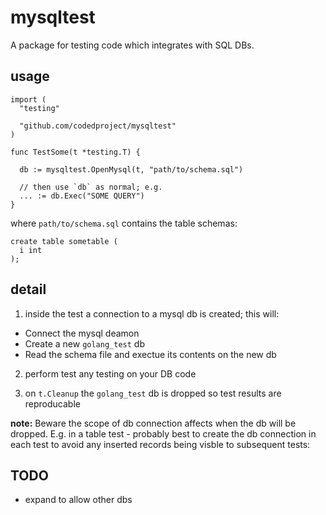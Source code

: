 # mysqltest

A package for testing code which integrates with SQL DBs.

## usage

```
import (
  "testing"

  "github.com/codedproject/mysqltest"
)

func TestSome(t *testing.T) {

  db := mysqltest.OpenMysql(t, "path/to/schema.sql")

  // then use `db` as normal; e.g.
  ... := db.Exec("SOME QUERY")
}

```

where `path/to/schema.sql` contains the table schemas:
```
create table sometable (
  i int
);
```

## detail

1. inside the test a connection to a mysql db is created; this will:
  * Connect the mysql deamon
  * Create a new `golang_test` db
  * Read the schema file and exectue its contents on the new db

2. perform test any testing on your DB code

3. on `t.Cleanup` the `golang_test` db is dropped so test results are reproducable

**note:** Beware the scope of db connection affects when the db will be dropped.
E.g. in a table test - probably best to create the db connection in each test to avoid any inserted records being visble to subsequent tests:

## TODO

* expand to allow other dbs
